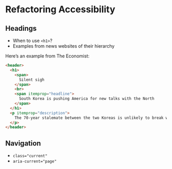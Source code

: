 # Refactoring Accessibility

## Headings

- When to use `<h1>`?
- Examples from news websites of their hierarchy

Here’s an example from The Economist:

```html
<header>
  <h1>
    <span>
      Silent sigh
    </span>
    <br>
    <span itemprop="headline">
      South Korea is pushing America for new talks with the North
    </span>
  </h1>
  <p itemprop="description">
    The 70-year stalemate between the two Koreas is unlikely to break without fresh diplomacy
  </p>
</header>
```

## Navigation

- `class="current"`
- `aria-current="page"`



